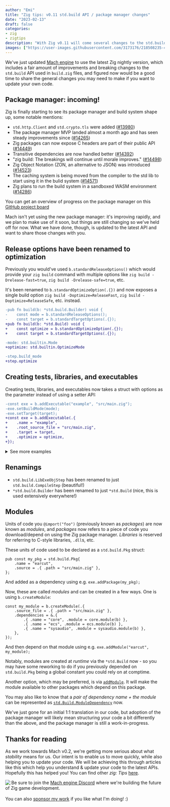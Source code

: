 ```yaml
---
author: "Emi"
title: "Zig tips: v0.11 std.build API / package manager changes"
date: "2023-02-13"
draft: false
categories:
- zig
- zigtips
description: "With Zig v0.11 will come several changes to the std.build API. We've just updated Mach to the latest nightly Zig version, and wanted to provide some tips on how to update your own Zig code."
images: ["https://user-images.githubusercontent.com/3173176/218508235-43e18733-d18d-428a-8475-737f804f590c.png"]
---
```


We've just updated [Mach engine](https://machengine.org/) to use the latest Zig nightly version, which includes a fair amount of improvements and breaking changes to the `std.build` API used in `build.zig` files, and figured now would be a good time to share the general changes you may need to make if you want to update your own code.

## Package manager: incoming!

Zig is finally starting to see its package manager and build system shape up, some notable mentions:

* `std.http.Client` and `std.crypto.tls` were added ([#13980](https://github.com/ziglang/zig/pull/13980))
* The package manager MVP landed almost a month ago and has seen steady improvements since ([#14265](https://github.com/ziglang/zig/pull/14265))
* Zig packages can now expose C headers are part of their public API ([#14449](https://github.com/ziglang/zig/pull/14449))
* Transitive dependencies are now handled better ([#14392](https://github.com/ziglang/zig/pull/14392))
* "zig build: The breakings will continue until morale improves." ([#14498](https://github.com/ziglang/zig/pull/14498))
* Zig Object Notation (ZON, an alternative to JSON) was introduced ([#14523](https://github.com/ziglang/zig/pull/14523))
* The caching system is being moved from the compiler to the std lib to start using it in the bulid system ([#14571](https://github.com/ziglang/zig/pull/14571))
* Zig plans to run the build system in a sandboxed WASM environment ([#14286](https://github.com/ziglang/zig/issues/14286))

You can get an overview of progress on the package manager on this [GitHub project board](https://github.com/ziglang/zig/projects/4)

Mach isn't yet using the new package manager: it's improving rapidly, and we plan to make use of it soon, but things are still changing so we've held off for now. What we have done, though, is updated to the latest API and want to share those changes with you.

## Release options have been renamed to optimization

Previously you would've used `b.standardReleaseOptions()` which would provide your `zig build` command with multiple options like `zig build -Drelease-fast=true`, `zig build -Drelease-safe=true`, etc.

It's been renamed to `b.standardOptimizeOption(.{})` and now exposes a single build option `zig build -Doptimize=ReleaseFast`, `zig build -Doptimize=ReleaseSafe`, etc. instead.

```diff
-pub fn build(b: *std.build.Builder) void {
-    const mode = b.standardReleaseOptions();
-    const target = b.standardTargetOptions(.{});
+pub fn build(b: *std.Build) void {
+    const optimize = b.standardOptimizeOption(.{});
+    const target = b.standardTargetOptions(.{});
```

```diff
-mode: std.builtin.Mode
+optimize: std.builtin.OptimizeMode
```

```diff
-step.build_mode
+step.optimize
```

## Creating tests, libraries, and executables

Creating tests, libraries, and executables now takes a struct with options as the parameter instead of using a setter API:

```diff
-const exe = b.addExecutable("example", "src/main.zig");
-exe.setBuildMode(mode);
-exe.setTarget(target);
+const exe = b.addExecutable(.{
+    .name = "example",
+    .root_source_file = "src/main.zig",
+    .target = target,
+    .optimize = optimize,
+});
```

<details>
<summary>See more examples</summary>

Tests:

```diff
-const main_tests = b.addTestExe("glfw-tests", sdkPath("/src/main.zig"));
-main_tests.setBuildMode(mode);
-main_tests.setTarget(target);
+const main_tests = b.addTest(.{
+    .name = "glfw-tests",
+    .kind = .test_exe,
+    .root_source_file = .{ .path = sdkPath("/src/main.zig") },
+    .target = target,
+    .optimize = optimize,
+});
```

Shared libraries:

```diff
-const lib = b.addSharedLibrary("glfw", null, .unversioned)
-lib.setTarget(target);
-lib.setBuildMode(mode);
+b.addSharedLibrary(.{ .name = "glfw", .target = target, .optimize = optimize })
```

```diff
-const lib = b.addSharedLibrary("machcore", "src/platform/libmachcore.zig", .unversioned);
-lib.setTarget(target);
-lib.setBuildMode(mode);
+const lib = b.addSharedLibrary(.{
+    .name = "machcore",
+    .root_source_file = "src/platform/libmachcore.zig",
+    .target = target,
+    .optimize = optimize
+});
```

Static libraries:

```diff
-const lib = b.addStaticLibrary("basisu-transcoder", null);
-lib.setTarget(target);
-lib.setMode(mode);
+const lib = b.addStaticLibrary(.{
+   .name = "basisu-transcoder",
+   .target = target,
+   .optimize = optimize,
+});
```

</details>

## Renamings

* `std.build.LibExeObjStep` has been renamed to just `std.build.CompileStep` (beautiful!)
* `*std.build.Builder` has been renamed to just `*std.Build` (nice, this is used extensively everywhere!)

## Modules

Units of code you `@import("foo")` (previously known as _packages_) are now known as _modules_, and _packages_ now refers to a piece of code you download/depend on using the Zig package manager. _Libraries_ is reserved for referring to C-style libraries, `.dll`s, etc.

These units of code used to be declared as a `std.build.Pkg` struct:

```zig
pub const my_pkg = std.build.Pkg{
    .name = "earcut",
    .source = .{ .path = "src/main.zig" },
};
```

And added as a dependency using e.g. `exe.addPackage(my_pkg);`

Now, these are called _modules_ and can be created in a few ways. One is using `b.createModule`:

```zig
const my_module = b.createModule(.{
    .source_file = .{ .path = "src/main.zig" },
    .dependencies = &.{
        .{ .name = "core", .module = core.module(b) },
        .{ .name = "ecs", .module = ecs.module(b) },
        .{ .name = "sysaudio", .module = sysaudio.module(b) },
    },
});
```

And then depend on that module using e.g. `exe.addModule("earcut", my_module);`

Notably, modules are created at _runtime_ via the `*std.Build` now - so you may have some reworking to do if you previously depended on `std.build.Pkg` being a global constant you could rely on at comptime.

Another option, which may be preferred, is via [`addModule`](https://github.com/ziglang/zig/blob/fc48467a97021cb872ff2a947f96e882274c39c1/lib/std/Build.zig#L547-L558). It will make the module available to other packages which depend on this package.

You may also like to know that a _pair of dependency name + the module_ can be represented as [`std.Build.ModuleDependency`](https://github.com/ziglang/zig/blob/fc48467a97021cb872ff2a947f96e882274c39c1/lib/std/Build.zig#L560-L563) now.

We've just gone for an initial 1:1 translation in our code, but adoption of the package manager will likely mean structuring your code a bit differently than the above, and the package manager is still a work-in-progress.

## Thanks for reading

As we work towards Mach v0.2, we're getting more serious about what _stability_ means for us. Our intent is to enable us to move quickly, while also helping you to update your code. We will be achieving this through articles like this which help you understand & update your code to the latest APIs. Hopefully this has helped you! You can find other _zig: Tips_ [here](/categories/zigtips/).

<img align="left" style="max-height: 150px;" src="https://user-images.githubusercontent.com/3173176/187348488-0b52e87d-3a48-421c-9402-be78e32b5a20.png"></img>
Be sure to join the [Mach engine Discord](https://discord.gg/XNG3NZgCqp) where we're building the future of Zig game development.
<br><br>
You can also [sponsor my work](https://github.com/sponsors/emidoots) if you like what I'm doing! :)
